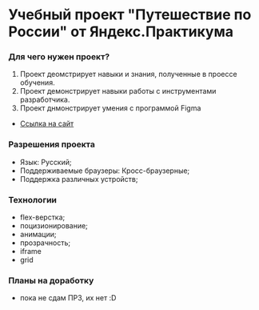 # Учебный проект "Путешествие по России" от Яндекс.Практикума


###  Для чего нужен проект?
1. Проект деомстрирует навыки и знания, полученные в проессе обучения.
2. Проект демонстрирует навыки работы с инструментами разработчика.
3. Проект днмонстрирует умения с программой Figma


* [Ссылка на сайт]()

###  Разрешения проекта
* Язык: Русский;
* Поддерживаемые браузеры: Кросс-браузерные;
* Поддержка различных устройств;

###  Технологии
* flex-верстка;
* поцизионирование;
* анимации;
* прозрачность;
* iframe
* grid

###  Планы на доработку
* пока не сдам ПР3, их нет :D

